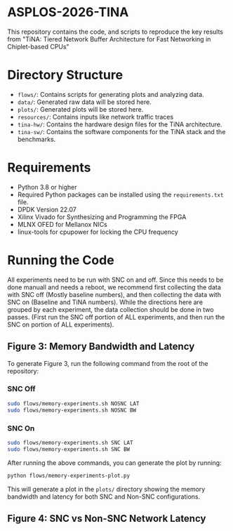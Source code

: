# ASPLOS-2026-TINA

This repository contains the code, and scripts to reproduce the key results from "TiNA: Tiered Network Buffer Architecture for Fast Networking in Chiplet-based CPUs"

# Directory Structure
- `flows/`: Contains scripts for generating plots and analyzing data.
- `data/`: Generated raw data will be stored here.
- `plots/`: Generated plots will be stored here.
- `resources/`: Contains inputs like network traffic traces
- `tina-hw/`: Contains the hardware design files for the TiNA architecture.
- `tina-sw/`: Contains the software components for the TiNA stack and the benchmarks.

# Requirements
- Python 3.8 or higher
- Required Python packages can be installed using the `requirements.txt` file.
- DPDK Version 22.07
- Xilinx Vivado for Synthesizing and Programming the FPGA
- MLNX OFED for Mellanox NICs
- linux-tools for cpupower for locking the CPU frequency

# Running the Code
All experiments need to be run with SNC on and off. Since this needs to be done manuall and needs a reboot, we recommend first collecting the data with SNC off (Mostly baseline numbers), and then collecting the data with SNC on (Baseline and TiNA numbers). While the directions here are grouped by each experiment, the data collection should be done in two passes. (First run the SNC off portion of ALL experiments, and then run the SNC on portion of ALL experiments).

## Figure 3: Memory Bandwidth and Latency
To generate Figure 3, run the following command from the root of the repository:

### SNC Off
```bash
sudo flows/memory-experiments.sh NOSNC LAT
sudo flows/memory-experiments.sh NOSNC BW
```

### SNC On
```bash
sudo flows/memory-experiments.sh SNC LAT
sudo flows/memory-experiments.sh SNC BW
```

After running the above commands, you can generate the plot by running:

```bash
python flows/memory-experiments-plot.py
```

This will generate a plot in the `plots/` directory showing the memory bandwidth and latency for both SNC and Non-SNC configurations.


## Figure 4: SNC vs Non-SNC Network Latency